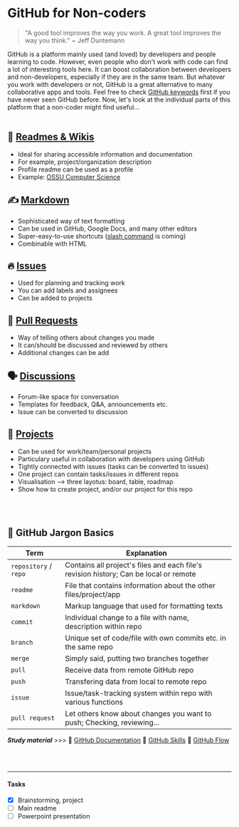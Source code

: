 # GitHub for Non-coders

> "A good tool improves the way you work. A great tool improves the way you think." ~ Jeff Duntemann

GitHub is a platform mainly used (and loved) by developers and people learning to code. However, even people who don't work with code can find a lot of interesting tools here. It can boost collaboration between developers and non-developers, especially if they are in the same team. But whatever you work with developers or not, GitHub is a great alternative to many collaborative apps and tools. Feel free to check [GitHub keywords](#-github-jargon-basics) first if you have never seen GitHub before. Now, let's look at the individual parts of this platform that a non-coder might find useful...
<br/>
<br/>

## 📄 [Readmes & Wikis](https://docs.github.com/en/repositories/managing-your-repositorys-settings-and-features/customizing-your-repository/about-readmes)
- Ideal for sharing accessible information and documentation
- For example, project/organization description
- Profile readme can be used as a profile
- Example: [OSSU Computer Science](https://github.com/ossu/computer-science)


## ✍️ [Markdown](https://docs.github.com/en/get-started/writing-on-github/getting-started-with-writing-and-formatting-on-github/basic-writing-and-formatting-syntax)
- Sophisticated way of text formatting
- Can be used in GitHub, Google Docs, and many other editors
- Super-easy-to-use shortcuts ([slash command](https://github.blog/changelog/2023-03-15-introducing-the-github-markdown-helpers-public-beta/) is coming)
- Combinable with HTML


## 🔥 [Issues](https://docs.github.com/en/issues/tracking-your-work-with-issues/about-issues)
- Used for planning and tracking work
- You can add labels and assignees
- Can be added to projects


## 🙏 [Pull Requests](https://docs.github.com/en/pull-requests/collaborating-with-pull-requests/proposing-changes-to-your-work-with-pull-requests/about-pull-requests)
- Way of telling others about changes you made
- It can/should be discussed and reviewed by others
- Additional changes can be add


## 🗣️ [Discussions](https://docs.github.com/en/discussions/quickstart)
- Forum-like space for conversation
- Templates for feedback, Q&A, announcements etc.
- Issue can be converted to discussion


## 📅 [Projects](https://docs.github.com/en/issues/planning-and-tracking-with-projects/learning-about-projects/about-projects)
- Can be used for work/team/personal projects
- Particulary useful in collaboration with developers using GitHub
- Tightly connected with issues (tasks can be converted to issues)
- One project can contain tasks/issues in different repos
- Visualisation --> three layotus: board, table, roadmap
- Show how to create project, and/or our project for this repo


<br/>
<br/>

## 🧱 GitHub Jargon Basics

| Term                    | Explanation   |
| ----------------------- | ------------- |
| `repository` / `repo`   | Contains all project's files and each file's revision history; Can be local or remote           |
| `readme`                | File that contains information about the other files/project/app  |
| `markdown`              | Markup language that used for formatting texts  |
|  `commit`               | Individual change to a file with name, description within repo  |
| `branch`                | Unique set of code/file with own commits etc. in the same repo |
| `merge`                 | Simply said, putting two branches together |
| `pull`                  | Receive data from remote GitHub repo  |
| `push`                  | Transfering data from local to remote repo |
| `issue`                 | Issue/task-tracking system within repo with various functions |
| `pull request`          | Let others know about changes you want to push; Checking, reviewing...  |


***Study material*** >>> 📄 [GitHub Documentation](https://docs.github.com/en) 👀 [GitHub Skills](https://skills.github.com/) 👀 [GitHub Flow](https://docs.github.com/en/get-started/quickstart/github-flow)

<br/>
<br/>

---

#### Tasks
- [x] Brainstorming, project
- [ ] Main readme
- [ ] Powerpoint presentation
